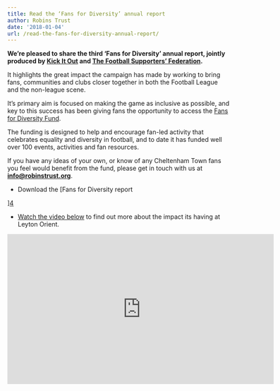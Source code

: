 ```yaml
---
title: Read the ‘Fans for Diversity’ annual report
author: Robins Trust
date: '2018-01-04'
url: /read-the-fans-for-diversity-annual-report/
---
```


**We&#8217;re pleased to share the third &#8216;Fans for Diversity&#8217; annual report, jointly produced by [Kick It Out][1] and [The Football Supporters&#8217; Federation][2].**

It highlights the great impact the campaign has made by working to bring fans, communities and clubs closer together in both the Football League and the non-league scene.

It&#8217;s primary aim is focused on making the game as inclusive as possible, and key to this success has been giving fans the opportunity to access the [Fans for Diversity Fund][3].

The funding is designed to help and encourage fan-led activity that celebrates equality and diversity in football, and to date it has funded well over 100 events, activities and fan resources.

If you have any ideas of your own, or know of any Cheltenham Town fans you feel would benefit from the fund, please get in touch with us at **info@robinstrust.org**.

- Download the [Fans for Diversity report

][4]

- [Watch the video below][5] to find out more about the impact its having at Leyton Orient.

<iframe width="604" height="340" src="https://www.youtube.com/embed/X3oEjIZrDa8?feature=oembed" frameborder="0" gesture="media" allow="encrypted-media" allowfullscreen></iframe>

[1]: http://www.kickitout.org/
[2]: http://www.fsf.org.uk/
[3]: http://www.kickitout.org/fansfordiversity/fans-fund/
[4]: http://robinstrust.org/wp-content/uploads/2018/01/FFD-Annual-Report-2017-web-ilovepdf-compressed.pdf
[5]: https://www.youtube.com/watch?v=X3oEjIZrDa8
